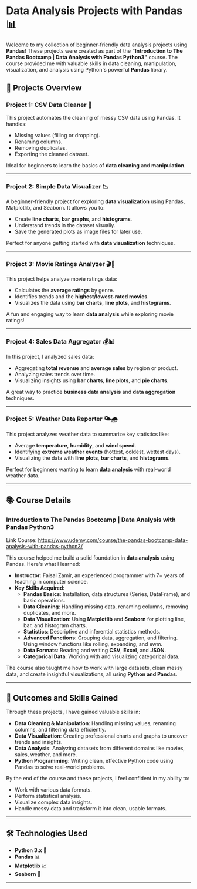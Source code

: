 # Data Analysis Projects with Pandas 📊

Welcome to my collection of beginner-friendly data analysis projects using **Pandas**! These projects were created as part of the **"Introduction to The Pandas Bootcamp | Data Analysis with Pandas Python3"** course. The course provided me with valuable skills in data cleaning, manipulation, visualization, and analysis using Python's powerful **Pandas** library.

## 🚀 Projects Overview

### Project 1: CSV Data Cleaner 🧹
This project automates the cleaning of messy CSV data using Pandas. It handles:
- Missing values (filling or dropping).
- Renaming columns.
- Removing duplicates.
- Exporting the cleaned dataset.

Ideal for beginners to learn the basics of **data cleaning** and **manipulation**.

---

### Project 2: Simple Data Visualizer 📉
A beginner-friendly project for exploring **data visualization** using Pandas, Matplotlib, and Seaborn. It allows you to:
- Create **line charts**, **bar graphs**, and **histograms**.
- Understand trends in the dataset visually.
- Save the generated plots as image files for later use.

Perfect for anyone getting started with **data visualization** techniques.

---

### Project 3: Movie Ratings Analyzer 🎬🍿
This project helps analyze movie ratings data:
- Calculates the **average ratings** by genre.
- Identifies trends and the **highest/lowest-rated movies**.
- Visualizes the data using **bar charts**, **line plots**, and **histograms**.

A fun and engaging way to learn **data analysis** while exploring movie ratings!

---

### Project 4: Sales Data Aggregator 💰📊
In this project, I analyzed sales data:
- Aggregating **total revenue** and **average sales** by region or product.
- Analyzing sales trends over time.
- Visualizing insights using **bar charts**, **line plots**, and **pie charts**.

A great way to practice **business data analysis** and **data aggregation** techniques.

---

### Project 5: Weather Data Reporter 🌤️🌧️
This project analyzes weather data to summarize key statistics like:
- Average **temperature**, **humidity**, and **wind speed**.
- Identifying **extreme weather events** (hottest, coldest, wettest days).
- Visualizing the data with **line plots**, **bar charts**, and **histograms**.

Perfect for beginners wanting to learn **data analysis** with real-world weather data.

---

## 📚 Course Details

### **Introduction to The Pandas Bootcamp | Data Analysis with Pandas Python3**
Link Course: https://www.udemy.com/course/the-pandas-bootcamp-data-analysis-with-pandas-python3/

This course helped me build a solid foundation in **data analysis** using Pandas. Here's what I learned:

- **Instructor:** Faisal Zamir, an experienced programmer with 7+ years of teaching in computer science.
- **Key Skills Acquired:**
  - **Pandas Basics**: Installation, data structures (Series, DataFrame), and basic operations.
  - **Data Cleaning**: Handling missing data, renaming columns, removing duplicates, and more.
  - **Data Visualization**: Using **Matplotlib** and **Seaborn** for plotting line, bar, and histogram charts.
  - **Statistics**: Descriptive and inferential statistics methods.
  - **Advanced Functions**: Grouping data, aggregation, and filtering. Using window functions like rolling, expanding, and ewm.
  - **Data Formats**: Reading and writing **CSV**, **Excel**, and **JSON**.
  - **Categorical Data**: Working with and visualizing categorical data.

The course also taught me how to work with large datasets, clean messy data, and create insightful visualizations, all using **Python and Pandas**.

---

## 🎯 Outcomes and Skills Gained

Through these projects, I have gained valuable skills in:
- **Data Cleaning & Manipulation**: Handling missing values, renaming columns, and filtering data efficiently.
- **Data Visualization**: Creating professional charts and graphs to uncover trends and insights.
- **Data Analysis**: Analyzing datasets from different domains like movies, sales, weather, and more.
- **Python Programming**: Writing clean, effective Python code using Pandas to solve real-world problems.

By the end of the course and these projects, I feel confident in my ability to:
- Work with various data formats.
- Perform statistical analysis.
- Visualize complex data insights.
- Handle messy data and transform it into clean, usable formats.

---

## 🛠️ Technologies Used

- **Python 3.x** 🐍
- **Pandas** 📊
- **Matplotlib** 📈
- **Seaborn** 🎨

---

